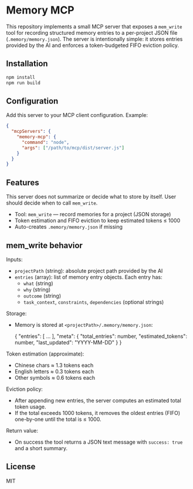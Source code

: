 # Memory MCP

This repository implements a small MCP server that exposes a `mem_write` tool for recording structured memory entries to a per-project JSON file (`.memory/memory.json`). The server is intentionally simple: it stores entries provided by the AI and enforces a token-budgeted FIFO eviction policy.

## Installation

```powershell
npm install
npm run build
```

## Configuration

Add this server to your MCP client configuration. Example:

```json
{
  "mcpServers": {
    "memory-mcp": {
      "command": "node",
      "args": ["/path/to/mcp/dist/server.js"]
    }
  }
}
```

## Features

This server does not summarize or decide what to store by itself. User should decide when to call `mem_write`.

- Tool: `mem_write` — record memories for a project (JSON storage)
- Token estimation and FIFO eviction to keep estimated tokens ≤ 1000
- Auto-creates `.memory/memory.json` if missing

## mem_write behavior

Inputs:
- `projectPath` (string): absolute project path provided by the AI
- `entries` (array): list of memory entry objects. Each entry has:
  - `what` (string)
  - `why` (string)
  - `outcome` (string)
  - `task_context`, `constraints`, `dependencies` (optional strings)

Storage:
- Memory is stored at `<projectPath>/.memory/memory.json`:

  {
    "entries": [ ... ],
    "meta": {
      "total_entries": number,
      "estimated_tokens": number,
      "last_updated": "YYYY-MM-DD"
    }
  }

Token estimation (approximate):
- Chinese chars ≈ 1.3 tokens each
- English letters ≈ 0.3 tokens each
- Other symbols ≈ 0.6 tokens each

Eviction policy:
- After appending new entries, the server computes an estimated total token usage.
- If the total exceeds 1000 tokens, it removes the oldest entries (FIFO) one-by-one until the total is ≤ 1000.

Return value:
- On success the tool returns a JSON text message with `success: true` and a short summary.

## License

MIT
